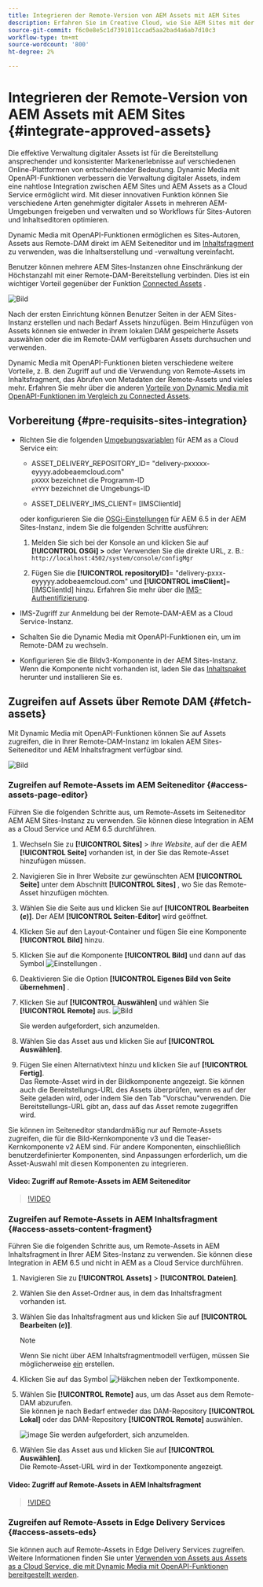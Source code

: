 ```yaml
---
title: Integrieren der Remote-Version von AEM Assets mit AEM Sites
description: Erfahren Sie im Creative Cloud, wie Sie AEM Sites mit der genehmigten AEM Assets konfigurieren und verbinden.
source-git-commit: f6c0e8e5c1d7391011ccad5aa2bad4a6ab7d10c3
workflow-type: tm+mt
source-wordcount: '800'
ht-degree: 2%

---
```



# Integrieren der Remote-Version von AEM Assets mit AEM Sites  {#integrate-approved-assets}

Die effektive Verwaltung digitaler Assets ist für die Bereitstellung ansprechender und konsistenter Markenerlebnisse auf verschiedenen Online-Plattformen von entscheidender Bedeutung. Dynamic Media mit OpenAPI-Funktionen verbessern die Verwaltung digitaler Assets, indem eine nahtlose Integration zwischen AEM Sites und AEM Assets as a Cloud Service ermöglicht wird. Mit dieser innovativen Funktion können Sie verschiedene Arten genehmigter digitaler Assets in mehreren AEM-Umgebungen freigeben und verwalten und so Workflows für Sites-Autoren und Inhaltseditoren optimieren.

Dynamic Media mit OpenAPI-Funktionen ermöglichen es Sites-Autoren, Assets aus Remote-DAM direkt im AEM Seiteneditor und im [Inhaltsfragment](https://experienceleague.adobe.com/docs/experience-manager-65/content/assets/content-fragments/content-fragments.html?lang=de) zu verwenden, was die Inhaltserstellung und -verwaltung vereinfacht.

Benutzer können mehrere AEM Sites-Instanzen ohne Einschränkung der Höchstanzahl mit einer Remote-DAM-Bereitstellung verbinden. Dies ist ein wichtiger Vorteil gegenüber der Funktion [Connected Assets](use-assets-across-connected-assets-instances.md) .

![Bild](/help/assets/assets/connected-assets-rdam.png)

Nach der ersten Einrichtung können Benutzer Seiten in der AEM Sites-Instanz erstellen und nach Bedarf Assets hinzufügen. Beim Hinzufügen von Assets können sie entweder in ihrem lokalen DAM gespeicherte Assets auswählen oder die im Remote-DAM verfügbaren Assets durchsuchen und verwenden.

Dynamic Media mit OpenAPI-Funktionen bieten verschiedene weitere Vorteile, z. B. den Zugriff auf und die Verwendung von Remote-Assets im Inhaltsfragment, das Abrufen von Metadaten der Remote-Assets und vieles mehr. Erfahren Sie mehr über die anderen [Vorteile von Dynamic Media mit OpenAPI-Funktionen im Vergleich zu Connected Assets](/help/assets/dynamic-media-open-apis-faqs.md).

## Vorbereitung {#pre-requisits-sites-integration}

* Richten Sie die folgenden [Umgebungsvariablen](/help/implementing/cloud-manager/environment-variables.md#add-variables) für AEM as a Cloud Service ein:

   * ASSET_DELIVERY_REPOSITORY_ID= &quot;delivery-pxxxxx-eyyyy.adobeaemcloud.com&quot; <br>
     `pXXXX` bezeichnet die Programm-ID <br>
     `eYYYY` bezeichnet die Umgebungs-ID

   * ASSET_DELIVERY_IMS_CLIENT= [IMSClientId]

  oder konfigurieren Sie die [OSGi-Einstellungen](https://experienceleague.adobe.com/docs/experience-manager-65/content/implementing/deploying/configuring/configuring-osgi.html) für AEM 6.5 in der AEM Sites-Instanz, indem Sie die folgenden Schritte ausführen:

   1. Melden Sie sich bei der Konsole an und klicken Sie auf **[!UICONTROL OSGi] >** oder
Verwenden Sie die direkte URL, z. B.: `http://localhost:4502/system/console/configMgr`

   1. Fügen Sie die **[!UICONTROL repositoryID]**= &quot;delivery-pxxx-eyyyyy.adobeaemcloud.com&quot; und **[!UICONTROL imsClient]**= [IMSClientId] hinzu.
Erfahren Sie mehr über die [IMS-Authentifizierung](https://experienceleague.adobe.com/docs/experience-manager-65/content/security/ims-config-and-admin-console.html).

* IMS-Zugriff zur Anmeldung bei der Remote-DAM-AEM as a Cloud Service-Instanz.

* Schalten Sie die Dynamic Media mit OpenAPI-Funktionen ein, um im Remote-DAM zu wechseln.

* Konfigurieren Sie die Bildv3-Komponente in der AEM Sites-Instanz. Wenn die Komponente nicht vorhanden ist, laden Sie das [Inhaltspaket](https://github.com/adobe/aem-core-wcm-components/releases/tag/core.wcm.components.reactor-2.23.0) herunter und installieren Sie es.

## Zugreifen auf Assets über Remote DAM {#fetch-assets}

Mit Dynamic Media mit OpenAPI-Funktionen können Sie auf Assets zugreifen, die in Ihrer Remote-DAM-Instanz im lokalen AEM Sites-Seiteneditor und AEM Inhaltsfragment verfügbar sind.

![Bild](/help/assets/assets/open-APIs.png)

### Zugreifen auf Remote-Assets im AEM Seiteneditor {#access-assets-page-editor}

Führen Sie die folgenden Schritte aus, um Remote-Assets im Seiteneditor AEM AEM Sites-Instanz zu verwenden. Sie können diese Integration in AEM as a Cloud Service und AEM 6.5 durchführen.

1. Wechseln Sie zu **[!UICONTROL Sites]** > _Ihre Website_, auf der die AEM **[!UICONTROL Seite]** vorhanden ist, in der Sie das Remote-Asset hinzufügen müssen.
1. Navigieren Sie in Ihrer Website zur gewünschten AEM **[!UICONTROL Seite]** unter dem Abschnitt **[!UICONTROL Sites]** , wo Sie das Remote-Asset hinzufügen möchten.
1. Wählen Sie die Seite aus und klicken Sie auf **[!UICONTROL Bearbeiten (_e_)]**. Der AEM **[!UICONTROL Seiten-Editor]** wird geöffnet.
1. Klicken Sie auf den Layout-Container und fügen Sie eine Komponente **[!UICONTROL Bild]** hinzu.
1. Klicken Sie auf die Komponente **[!UICONTROL Bild]** und dann auf das Symbol ![Einstellungen](/help/assets/assets/do-not-localize/settings-icon.svg) .
1. Deaktivieren Sie die Option **[!UICONTROL Eigenes Bild von Seite übernehmen]** .
1. Klicken Sie auf **[!UICONTROL Auswählen]** und wählen Sie **[!UICONTROL Remote]** aus.
   ![Bild](/help/assets/assets/uncheck-inherit-option.jpg)

   Sie werden aufgefordert, sich anzumelden.
1. Wählen Sie das Asset aus und klicken Sie auf **[!UICONTROL Auswählen]**.
1. Fügen Sie einen Alternativtext hinzu und klicken Sie auf **[!UICONTROL Fertig]**.
   <br> Das Remote-Asset wird in der Bildkomponente angezeigt. Sie können auch die Bereitstellungs-URL des Assets überprüfen, wenn es auf der Seite geladen wird, oder indem Sie den Tab &quot;Vorschau&quot;verwenden. Die Bereitstellungs-URL gibt an, dass auf das Asset remote zugegriffen wird.

Sie können im Seiteneditor standardmäßig nur auf Remote-Assets zugreifen, die für die Bild-Kernkomponente v3 und die Teaser-Kernkomponente v2 AEM sind. Für andere Komponenten, einschließlich benutzerdefinierter Komponenten, sind Anpassungen erforderlich, um die Asset-Auswahl mit diesen Komponenten zu integrieren.

#### Video: Zugriff auf Remote-Assets im AEM Seiteneditor

>[!VIDEO](https://video.tv.adobe.com/v/3427666)

### Zugreifen auf Remote-Assets in AEM Inhaltsfragment {#access-assets-content-fragment}

Führen Sie die folgenden Schritte aus, um Remote-Assets in AEM Inhaltsfragment in Ihrer AEM Sites-Instanz zu verwenden. Sie können diese Integration in AEM 6.5 und nicht in AEM as a Cloud Service durchführen.

1. Navigieren Sie zu **[!UICONTROL Assets]** > **[!UICONTROL Dateien]**.
1. Wählen Sie den Asset-Ordner aus, in dem das Inhaltsfragment vorhanden ist.
1. Wählen Sie das Inhaltsfragment aus und klicken Sie auf **[!UICONTROL Bearbeiten (_e_)]**.

   >[!NOTE]
   >
   >Wenn Sie nicht über AEM Inhaltsfragmentmodell verfügen, müssen Sie möglicherweise [ein](https://experienceleague.adobe.com/docs/experience-manager-65/content/assets/content-fragments/content-fragments-models.html?lang=en) erstellen.

1. Klicken Sie auf das Symbol ![Häkchen](/help/assets/assets/do-not-localize/checkmark-icon.svg) neben der Textkomponente.
1. Wählen Sie **[!UICONTROL Remote]** aus, um das Asset aus dem Remote-DAM abzurufen. <br>
Sie können je nach Bedarf entweder das DAM-Repository **[!UICONTROL Lokal]** oder das DAM-Repository **[!UICONTROL Remote]** auswählen.

   ![image](/help/assets/assets/cf-pick.jpg)
Sie werden aufgefordert, sich anzumelden.
1. Wählen Sie das Asset aus und klicken Sie auf **[!UICONTROL Auswählen]**.
   <br> Die Remote-Asset-URL wird in der Textkomponente angezeigt.

#### Video: Zugriff auf Remote-Assets in AEM Inhaltsfragment

>[!VIDEO](https://video.tv.adobe.com/v/3427667)

### Zugreifen auf Remote-Assets in Edge Delivery Services {#access-assets-eds}

Sie können auch auf Remote-Assets in Edge Delivery Services zugreifen. Weitere Informationen finden Sie unter [Verwenden von Assets aus Assets as a Cloud Service, die mit Dynamic Media mit OpenAPI-Funktionen bereitgestellt werden](https://www.aem.live/docs/aem-assets-sidekick-plugin#utilizing-assets-from-assets-cloud-services-delivered-via-dynamic-media-with-openapi).
